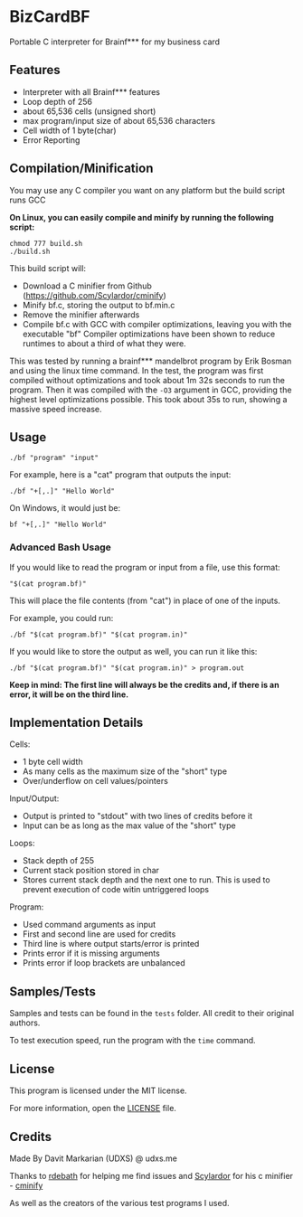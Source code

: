 # BizCardBF
Portable C interpreter for Brainf*** for my business card 

## Features 
* Interpreter with all Brainf*** features
* Loop depth of 256
* about 65,536 cells (unsigned short)
* max program/input size of about 65,536 characters
* Cell width of 1 byte(char)
* Error Reporting

## Compilation/Minification
You may use any C compiler you want on any platform but the build script runs GCC

**On Linux, you can easily compile and minify by running the following script:**

    chmod 777 build.sh
    ./build.sh

This build script will:
* Download a C minifier from Github (https://github.com/Scylardor/cminify)
* Minify bf.c, storing the output to bf.min.c
* Remove the minifier afterwards
* Compile bf.c with GCC with compiler optimizations, leaving you with the executable "bf"
Compiler optimizations have been shown to reduce runtimes to about a third of what they were.

This was tested by running a brainf*** mandelbrot program by Erik Bosman and using the linux time command.
In the test, the program was first compiled without optimizations and took about 1m 32s seconds to run the program.
Then it was compiled with the `-O3` argument in GCC, providing the highest level optimizations
possible. This took about 35s to run, showing a massive speed increase.

## Usage

    ./bf "program" "input"
For example, here is a "cat" program that outputs the input:

    ./bf "+[,.]" "Hello World"
On Windows, it would just be:

    bf "+[,.]" "Hello World"
### Advanced Bash Usage
If you would like to read the program or input from a file,
use this format:

    "$(cat program.bf)"
This will place the file contents (from "cat") in place of one of the inputs.

For example, you could run:

    ./bf "$(cat program.bf)" "$(cat program.in)"

If you would like to store the output as well, you can run it like this:

    ./bf "$(cat program.bf)" "$(cat program.in)" > program.out
**Keep in mind: The first line will always be the credits and, if there is an error, it will be on the third line.**
## Implementation Details
Cells:
* 1 byte cell width
* As many cells as the maximum size of the "short" type
* Over/underflow on cell values/pointers

Input/Output:
* Output is printed to "stdout" with two lines of credits before it
* Input can be as long as the max value of the "short" type

Loops:
* Stack depth of 255
* Current stack position stored in char
* Stores current stack depth and the next one to run. This is used to prevent execution of code witin untriggered loops

Program:
* Used command arguments as input
* First and second line are used for credits
* Third line is where output starts/error is printed
* Prints error if it is missing arguments
* Prints error if loop brackets are unbalanced

## Samples/Tests
Samples and tests can be found in the `tests` folder.
All credit to their original authors.

To test execution speed, run the program with the `time` command.
## License
This program is licensed under the MIT license. 

For more information, open the [LICENSE](https://github.com/UDXS/BizCardBF/blob/master/LICENSE) file.
## Credits
Made By Davit Markarian (UDXS) @ udxs.me

Thanks to [rdebath](https://github.com/rdebath) for helping me find issues and [Scylardor]() for his c minifier - [cminify](https://github.com/Scylardor/cminify)

As well as the creators of the various test programs I used.